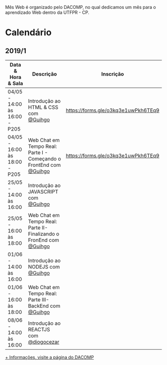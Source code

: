 Mês Web é organizado pelo DACOMP, no qual dedicamos um mês para o aprendizado Web dentro da UTFPR - CP.

# Calendário

## 2019/1

| Data & Hora & Sala   | Descrição  | Inscrição
|-----|---|---|
|  04/05 - 14:00 às 16:00 - P205 |  Introdução ao HTML & CSS com [@Guihgo](https://www.github.com/Guihgo) | https://forms.gle/o3kq3e1uwPkh6TEq9
|  04/05 - 16:00 às 18:00 - P205    |  Web Chat em Tempo Real: Parte I - Começando o FrontEnd com [@Guihgo](https://www.github.com/Guihgo) | https://forms.gle/o3kq3e1uwPkh6TEq9
|  25/05 - 14:00 às 16:00 |  Introdução ao JAVASCRIPT com [@Guihgo](https://www.github.com/Guihgo) | 
|  25/05 - 16:00 às 18:00 |  Web Chat em Tempo Real: Parte II- Finalizando o FronEnd com [@Guihgo](https://www.github.com/Guihgo) | 
|  01/06 - 14:00 às 16:00 |  Introdução ao NODEJS com [@Guihgo](https://www.github.com/Guihgo) | 
|  01/06 - 16:00 às 18:00 |  Web Chat em Tempo Real: Parte III- BackEnd com [@Guihgo](https://www.github.com/Guihgo) | 
|  08/06 - 14:00 às 16:00 |  Introdução ao REACTJS com [@diogocezar](https://github.com/diogocezar) | 

[+ Informações, visite a página do DACOMP](https://www.facebook.com/dacompcp/)